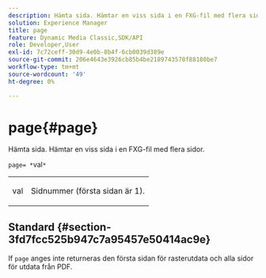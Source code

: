 ```yaml
---
description: Hämta sida. Hämtar en viss sida i en FXG-fil med flera sidor.
solution: Experience Manager
title: page
feature: Dynamic Media Classic,SDK/API
role: Developer,User
exl-id: 7c72ceff-30d9-4e0b-8b4f-6cb0039d389e
source-git-commit: 206e4643e3926cb85b4be2189743578f88180be7
workflow-type: tm+mt
source-wordcount: '49'
ht-degree: 0%

---
```


# page{#page}

Hämta sida. Hämtar en viss sida i en FXG-fil med flera sidor.

`page= *`val`*`

<table id="simpletable_E92560F812B64A36A3D108CA7DEED5AC"> 
 <tr class="strow"> 
  <td class="stentry"> <p><span class="codeph"> <span class="varname"> val</span></span> </p> </td> 
  <td class="stentry"> <p>Sidnummer (första sidan är 1). </p></td> 
 </tr> 
</table>

## Standard {#section-3fd7fcc525b947c7a95457e50414ac9e}

If `page` anges inte returneras den första sidan för rasterutdata och alla sidor för utdata från PDF.
